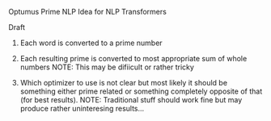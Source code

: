 Optumus Prime NLP Idea for NLP Transformers

Draft

1) Each word is converted to a prime number

2) Each resulting prime is converted to most appropriate sum of whole numbers
NOTE: This may be difiicult or rather tricky

3) Which optimizer to use is not clear but most likely it should be something either prime related or something completely opposite of that (for best results).
NOTE: Traditional stuff should work fine but may produce rather uninteresing results...

